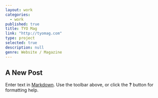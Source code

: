 ```yaml
---
layout: work
categories: 
  - work
published: true
title: TYO Mag
link: "http://tyomag.com"
type: project
selected: true
description: null
genre: Website / Magazine
---
```


## A New Post

Enter text in [Markdown](http://daringfireball.net/projects/markdown/). Use the toolbar above, or click the **?** button for formatting help.